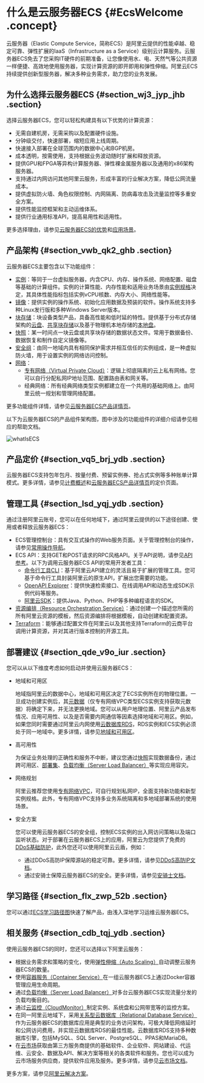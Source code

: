 # 什么是云服务器ECS {#EcsWelcome .concept}

云服务器（Elastic Compute Service，简称ECS）是阿里云提供的性能卓越、稳定可靠、弹性扩展的IaaS（Infrastructure as a Service）级别云计算服务。云服务器ECS免去了您采购IT硬件的前期准备，让您像使用水、电、天然气等公共资源一样便捷、高效地使用服务器，实现计算资源的即开即用和弹性伸缩。阿里云ECS持续提供创新型服务器，解决多种业务需求，助力您的业务发展。

  

## 为什么选择云服务器ECS {#section_wj3_jyp_jhb .section}

选择云服务器ECS，您可以轻松构建具有以下优势的计算资源：

-   无需自建机房，无需采购以及配置硬件设施。
-   分钟级交付，快速部署，缩短应用上线周期。
-   快速接入部署在全球范围内的数据中心和BGP机房。
-   成本透明，按需使用，支持根据业务波动随时扩展和释放资源。
-   提供GPU和FPGA等异构计算服务器、弹性裸金属服务器以及通用的x86架构服务器。
-   支持通过内网访问其他阿里云服务，形成丰富的行业解决方案，降低公网流量成本。
-   提供虚拟防火墙、角色权限控制、内网隔离、防病毒攻击及流量监控等多重安全方案。
-   提供性能监控框架和主动运维体系。
-   提供行业通用标准API，提高易用性和适用性。

更多选择理由，请参见[云服务器ECS的优势](intl.zh-CN/产品简介/产品优势.md#)和[应用场景](intl.zh-CN/产品简介/应用场景.md#)。

## 产品架构 {#section_vwb_qk2_ghb .section}

云服务器ECS主要包含以下功能组件：

-   [实例](../../../../intl.zh-CN/实例/实例概述.md#)：等同于一台虚拟服务器，内含CPU、内存、操作系统、网络配置、磁盘等基础的计算组件。实例的计算性能、内存性能和适用业务场景由[实例规格](../../../../intl.zh-CN/实例/实例规格族.md#)决定，其具体性能指标包括实例vCPU核数、内存大小、网络性能等。
-   [镜像](../../../../intl.zh-CN/镜像/镜像概述.md#)：提供实例的操作系统、初始化应用数据及预装的软件。操作系统支持多种Linux发行版和多种Windows Server版本。
-   [块存储](../../../../intl.zh-CN/块存储/什么是块存储.md#)：块设备类型产品，具备高性能和低时延的特性。提供基于分布式存储架构的[云盘](../../../../intl.zh-CN/块存储/云盘/云盘概述.md#)、[共享块存储](../../../../intl.zh-CN/块存储/共享块存储.md#)以及基于物理机本地存储的[本地盘](../../../../intl.zh-CN/块存储/本地盘.md#)。
-   [快照](../../../../intl.zh-CN/快照/快照概述.md#)：某一时间点一块云盘或共享块存储的数据状态文件。常用于数据备份、数据恢复和制作自定义镜像等。
-   [安全组](../../../../intl.zh-CN/安全/安全组/安全组概览.md#)：由同一地域内具有相同保护需求并相互信任的实例组成，是一种虚拟防火墙，用于设置实例的网络访问控制。
-   [网络](../../../../intl.zh-CN/网络/网络类型.md#)：
    -   [专有网络（Virtual Private Cloud）](../../../../intl.zh-CN/产品简介/什么是专有网络.md#)：逻辑上彻底隔离的云上私有网络。您可以自行分配私网IP地址范围、配置路由表和网关等。
    -   经典网络：所有经典网络类型实例都建立在一个共用的基础网络上。由阿里云统一规划和管理网络配置。

更多功能组件详情，请参见[云服务器ECS产品详情页](https://www.alibabacloud.com/product/ecs)。

以下为云服务器ECS的产品组件架构图，图中涉及的功能组件的详细介绍请参见相应的帮助文档。

![whatIsECS](http://static-aliyun-doc.oss-cn-hangzhou.aliyuncs.com/assets/img/9543/156680036648636_zh-CN.png)

## 产品定价 {#section_vq5_brj_ydb .section}

云服务器ECS支持包年包月、按量付费、预留实例券、抢占式实例等多种账单计算模式。更多详情，请参见[计费概述](../../../../intl.zh-CN/产品定价/计费概览.md#)和[云服务器ECS产品详情页](https://www.alibabacloud.com/product/ecs)的定价页面。

## 管理工具 {#section_lsd_yqj_ydb .section}

通过注册阿里云账号，您可以在任何地域下，通过阿里云提供的以下途径创建、使用或者释放云服务器ECS：

-   ECS管理控制台：具有交互式操作的Web服务页面。关于管理控制台的操作，请参见[常用操作导航](../../../../intl.zh-CN/个人版快速入门/常用操作导航.md#)。
-   ECS API：支持GET和POST请求的RPC风格API。关于API说明，请参见[API参考](../../../../intl.zh-CN/API参考/简介.md#)。以下为调用云服务器ECS API的常用开发者工具：
    -   [命令行工具CLI](../../../../intl.zh-CN/产品简介/什么是阿里云CLI？.md#)：基于阿里云API建立的灵活且易于扩展的管理工具。您可基于命令行工具封装阿里云的原生API，扩展出您需要的功能。
    -   [OpenAPI Explorer](https://api.aliyun.com/)：提供快速检索接口、在线调用API和动态生成SDK示例代码等服务。
    -   [阿里云SDK](https://www.alibabacloud.com/support/developer-resources)：提供Java、Python、PHP等多种编程语言的SDK。
-   [资源编排（Resource Orchestration Service）](../../../../intl.zh-CN/产品简介/什么是资源编排服务.md#)：通过创建一个描述您所需的所有阿里云资源的模板，然后资源编排将根据模板，自动创建和配置资源。
-   [Terraform](../../../../intl.zh-CN/部署与弹性/Terraform/Terraform概述.md#)：能够通过配置文件在阿里云以及其他支持Terraform的云商平台调用计算资源，并对其进行版本控制的开源工具。

## 部署建议 {#section_qde_v9o_iur .section}

您可以从以下维度考虑如何启动并使用云服务器ECS：

-   地域和可用区

    地域指阿里云的数据中心，地域和可用区决定了ECS实例所在的物理位置。一旦成功创建实例后，其[元数据](../../../../intl.zh-CN/实例/管理实例/使用实例元数据/什么是实例元数据.md#)（仅专有网络VPC类型ECS实例支持获取元数据）将确定下来，并无法更换地域。您可以从用户地理位置、阿里云产品发布情况、应用可用性、以及是否需要内网通信等因素选择地域和可用区。例如，如果您同时需要通过阿里云内网使用[云数据库RDS](../../../../intl.zh-CN/云数据库RDS简介/什么是云数据库RDS.md#)，RDS实例和ECS实例必须处于同一地域中。更多详情，请参见[地域和可用区](../../../../intl.zh-CN/通用参考/地域和可用区.md#)。

-   高可用性

    为保证业务处理的正确性和服务不中断，建议您通过[快照](../../../../intl.zh-CN/快照/快照概述.md#)实现数据备份，通过跨可用区、[部署集](../../../../intl.zh-CN/部署与弹性/部署集/部署集概述.md#)、[负载均衡（Server Load Balancer）](../../../../intl.zh-CN/产品简介/什么是负载均衡.md#)等实现应用容灾。

-   网络规划

    阿里云推荐您使用[专有网络VPC](../../../../intl.zh-CN/产品简介/什么是专有网络.md#)，可自行规划私网IP，全面支持新功能和新型实例规格。此外，专有网络VPC支持多业务系统隔离和多地域部署系统的使用场景。

-   安全方案

    您可以使用云服务器ECS的安全组，控制ECS实例的出入网访问策略以及端口监听状态。对于部署在云服务器ECS上的应用，阿里云为您提供了免费的[DDoS基础防护](../../../../intl.zh-CN/安全/DDoS基础防护.md#)，此外您还可以使用阿里云云盾，例如：

    -   通过DDoS高防IP保障源站的稳定可靠。更多详情，请参见[DDoS高防IP文档](../../../../intl.zh-CN/DDoS高防IP/产品简介/什么是DDoS高防IP.md#)。
    -   通过安骑士保障云服务器ECS的安全。更多详情，请参见[安骑士文档](../../../../intl.zh-CN/产品简介/什么是安骑士？.md#)。

## 学习路径 {#section_flx_zwp_52b .section}

您可以通过[ECS学习路径图](https://www.alibabacloud.com/getting-started/learningpath/ecs)快速了解产品，由浅入深地学习运维云服务器ECS。

## 相关服务 {#section_cdb_tqj_ydb .section}

使用云服务器ECS的同时，您还可以选择以下阿里云服务：

-   根据业务需求和策略的变化，使用[弹性伸缩（Auto Scaling）](../../../../intl.zh-CN/产品简介/什么是弹性伸缩.md#)自动调整云服务器ECS的数量。
-   使用[容器服务（Container Service）](../../../../intl.zh-CN/产品简介/什么是容器服务.md#)在一组云服务器ECS上通过Docker容器管理应用生命周期。
-   通过[负载均衡（Server Load Balancer）](../../../../intl.zh-CN/产品简介/什么是负载均衡.md#)对多台云服务器ECS实现流量分发的负载均衡目的。
-   通过[云监控（CloudMonitor）](../../../../intl.zh-CN/产品简介/产品概述.md#)制定实例、系统盘和公网带宽等的监控方案。
-   在同一阿里云地域下，采用[关系型云数据库（Relational Database Service）](../../../../intl.zh-CN/云数据库RDS简介/什么是云数据库RDS.md#)作为云服务器ECS的数据库应用是典型的业务访问架构，可极大降低网络延时和公网访问费用，并实现云数据库RDS的最佳性能。云数据库RDS支持多种数据库引擎，包括MySQL、SQL Server、PostgreSQL、PPAS和MariaDB。
-   在[云市场](https://www.alibabacloud.com/marketplace)获取由第三方服务商提供的基础软件、企业软件、网站建设、代运维、云安全、数据及API、解决方案等相关的各类软件和服务。您也可以成为云市场服务供应商，提供软件应用及服务。更多详情，请参见[云市场文档](https://www.alibabacloud.com/help/product/30488.htm)。

更多方案，请参见[阿里云解决方案](https://www.alibabacloud.com/solutions)。

